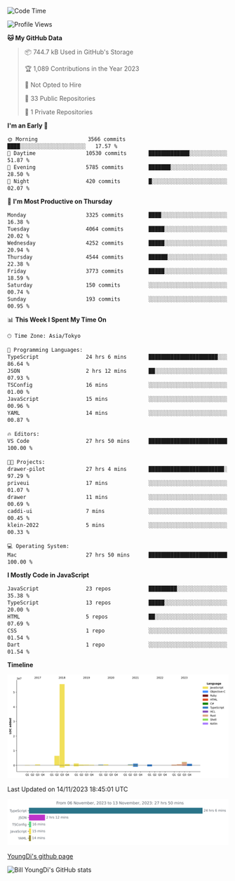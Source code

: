 <!--START_SECTION:waka-->
![Code Time](http://img.shields.io/badge/Code%20Time-158%20hrs%2019%20mins-blue)

![Profile Views](http://img.shields.io/badge/Profile%20Views-0-blue)

**🐱 My GitHub Data** 

> 📦 744.7 kB Used in GitHub's Storage 
 > 
> 🏆 1,089 Contributions in the Year 2023
 > 
> 🚫 Not Opted to Hire
 > 
> 📜 33 Public Repositories 
 > 
> 🔑 1 Private Repositories 
 > 
**I'm an Early 🐤** 

```text
🌞 Morning                3566 commits        ████░░░░░░░░░░░░░░░░░░░░░   17.57 % 
🌆 Daytime                10530 commits       █████████████░░░░░░░░░░░░   51.87 % 
🌃 Evening                5785 commits        ███████░░░░░░░░░░░░░░░░░░   28.50 % 
🌙 Night                  420 commits         █░░░░░░░░░░░░░░░░░░░░░░░░   02.07 % 
```
📅 **I'm Most Productive on Thursday** 

```text
Monday                   3325 commits        ████░░░░░░░░░░░░░░░░░░░░░   16.38 % 
Tuesday                  4064 commits        █████░░░░░░░░░░░░░░░░░░░░   20.02 % 
Wednesday                4252 commits        █████░░░░░░░░░░░░░░░░░░░░   20.94 % 
Thursday                 4544 commits        ██████░░░░░░░░░░░░░░░░░░░   22.38 % 
Friday                   3773 commits        █████░░░░░░░░░░░░░░░░░░░░   18.59 % 
Saturday                 150 commits         ░░░░░░░░░░░░░░░░░░░░░░░░░   00.74 % 
Sunday                   193 commits         ░░░░░░░░░░░░░░░░░░░░░░░░░   00.95 % 
```


📊 **This Week I Spent My Time On** 

```text
🕑︎ Time Zone: Asia/Tokyo

💬 Programming Languages: 
TypeScript               24 hrs 6 mins       ██████████████████████░░░   86.64 % 
JSON                     2 hrs 12 mins       ██░░░░░░░░░░░░░░░░░░░░░░░   07.93 % 
TSConfig                 16 mins             ░░░░░░░░░░░░░░░░░░░░░░░░░   01.00 % 
JavaScript               15 mins             ░░░░░░░░░░░░░░░░░░░░░░░░░   00.96 % 
YAML                     14 mins             ░░░░░░░░░░░░░░░░░░░░░░░░░   00.87 % 

🔥 Editors: 
VS Code                  27 hrs 50 mins      █████████████████████████   100.00 % 

🐱‍💻 Projects: 
drawer-pilot             27 hrs 4 mins       ████████████████████████░   97.29 % 
priveui                  17 mins             ░░░░░░░░░░░░░░░░░░░░░░░░░   01.07 % 
drawer                   11 mins             ░░░░░░░░░░░░░░░░░░░░░░░░░   00.69 % 
caddi-ui                 7 mins              ░░░░░░░░░░░░░░░░░░░░░░░░░   00.45 % 
klein-2022               5 mins              ░░░░░░░░░░░░░░░░░░░░░░░░░   00.33 % 

💻 Operating System: 
Mac                      27 hrs 50 mins      █████████████████████████   100.00 % 
```

**I Mostly Code in JavaScript** 

```text
JavaScript               23 repos            █████████░░░░░░░░░░░░░░░░   35.38 % 
TypeScript               13 repos            █████░░░░░░░░░░░░░░░░░░░░   20.00 % 
HTML                     5 repos             ██░░░░░░░░░░░░░░░░░░░░░░░   07.69 % 
CSS                      1 repo              ░░░░░░░░░░░░░░░░░░░░░░░░░   01.54 % 
Dart                     1 repo              ░░░░░░░░░░░░░░░░░░░░░░░░░   01.54 % 
```



**Timeline**

![Lines of Code chart](https://raw.githubusercontent.com/Youngdi/Youngdi/master/assets/bar_graph.png)


 Last Updated on 14/11/2023 18:45:01 UTC
<!--END_SECTION:waka-->

![wakatime](./images/stat.svg)

[YoungDi's github page](https://youngdi.github.io)

![Bill YoungDi's GitHub stats](https://github-readme-stats.vercel.app/api?username=youngdi&count_private=true&show_icons=true)
